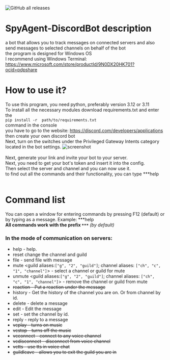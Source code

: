 ![GitHub all releases](https://img.shields.io/github/downloads/progame1201/SpyAgent-DiscordBot/total)

# SpyAgent-DiscordBot description
a bot that allows you to track messages on connected servers and also send messages to selected channels on behalf of the bot<br>
the program is designed for Windows OS<br>
I recommend using Windows Terminal: https://www.microsoft.com/store/productId/9N0DX20HK701?ocid=pdpshare
# How to use it?
To use this program, you need python, preferably version 3.12 or 3.11<br>
To install all the necessary modules download requirements.txt and enter the <br>`pip install -r  path/to/requirements.txt`<br>command in the console<br>
you have to go to the website: https://discord.com/developers/applications then create your own discord bot <br>
Next, turn on the switches under the Privileged Gateway Intents category located in the bot settings.
![screenshot](https://i.ibb.co/N2tdQBj/13213113.png)<br><br>
Next, generate your link and invite your bot to your server.<br>
Next, you need to get your bot's token and insert it into the config.<br>
Then select the server and channel and you can now use it.<br>
to find out all the commands and their functionality, you can type ***help<br>
<br>

# Command list
 You can open a window for entering commands by pressing F12 (default) or by typing as a message. Example: ***help<br>
__All commands work with the prefix `***`__ *(by default)*<br>

### **In the mode of communication on servers:** <br>
+ help - help.
+ reset change the channel and guild<br>
+ file <message> - send file with message<br>
+ mute <guild aliases:`["g", "2", "guild"]`; channel aliases: `["ch", "c", "1", "channel"]`> - select a channel or guild for mute<br>
+ unmute <guild aliases:`["g", "2", "guild"]`; channel aliases: `["ch", "c", "1", "channel"]`> - remove the channel or guild from mute <br>
+ ~~reaction - Put a reaction under the message<br>~~ 
+ history <channel id> - Get the history of the channel you are on. Or from channel by id.<br>
+ delete - delete a message<br>
+ edit <message> - Edit the message<br>
+ set <channel id> - set the channel by id.<br>
+ reply <message> - reply to a message<br>
+ ~~vcplay - turns on music<br>~~
+ ~~vcstop - turns off the music<br>~~
+ ~~vcconnect - connect to any voice channel<br>~~
+ ~~vcdisconnect - disconnect from voice channel~~
+ ~~vctts - use tts in voice chat<br>~~
+ ~~guildleave - allows you to exit the guild you are in<br>~~
